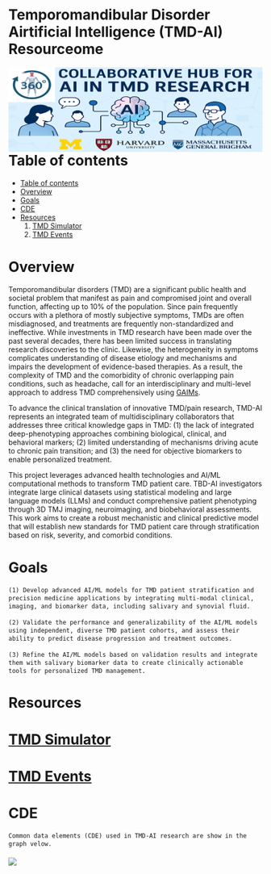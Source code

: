 # Temporomandibular Disorder Airtificial Intelligence (TMD-AI) Resourceome

<a href="https://tmd.statisticalcomputing.org/"><img align="right" width="600" src="https://github.com/TMD-AI/website/blob/main/img_video/TMD_Form.png?raw=true"></a>

Table of contents
=================

<!--ts-->
   * [Table of contents](#table-of-contents)
   * [Overview](#overview)
   * [Goals](#goals)
   * [CDE](#cde)
   * [Resources](#resources)
       1. [TMD Simulator](#tmd-simulator)
       2. [TMD Events](#tmd-events)
<!--te-->

Overview
========
Temporomandibular disorders (TMD) are a significant public health and societal problem that manifest as pain and compromised joint and overall function, affecting up to 10\% of the population. Since pain frequently occurs with a plethora of mostly subjective symptoms, TMDs are often misdiagnosed, and treatments are frequently non-standardized and ineffective. While investments in TMD research have been made over the past several decades, there has been limited success in translating research discoveries to the clinic. Likewise, the heterogeneity in symptoms complicates understanding of disease etiology and mechanisms and impairs the development of evidence-based therapies. As a result, the complexity of TMD and the comorbidity of chronic overlapping pain conditions, such as headache, call for an interdisciplinary and multi-level approach to address TMD comprehensively using [GAIMs](https://socr.umich.edu/GAIM/).

To advance the clinical translation of innovative TMD/pain research, TMD-AI represents an integrated team of multidisciplinary collaborators that
addresses three critical knowledge gaps in TMD: (1) the lack of integrated deep-phenotyping approaches combining biological, clinical, and behavioral markers; (2) limited understanding of mechanisms driving acute to chronic pain transition; and (3) the need for objective biomarkers to enable personalized treatment. 

This project leverages advanced health technologies and AI/ML computational methods to transform TMD patient care. TBD-AI investigators integrate large clinical datasets using statistical modeling and large language models (LLMs) and conduct comprehensive patient phenotyping through 3D TMJ imaging, neuroimaging, and biobehavioral assessments. This work aims to create a robust mechanistic and clinical predictive model that will establish new standards for TMD patient care through stratification based on risk, severity, and comorbid conditions.

Goals
=====

    (1) Develop advanced AI/ML models for TMD patient stratification and precision medicine applications by integrating multi-modal clinical, imaging, and biomarker data, including salivary and synovial fluid.

    (2) Validate the performance and generalizability of the AI/ML models using independent, diverse TMD patient cohorts, and assess their ability to predict disease progression and treatment outcomes. 

    (3) Refine the AI/ML models based on validation results and integrate them with salivary biomarker data to create clinically actionable tools for personalized TMD management.

Resources
=========

# [TMD Simulator](https://tmd.statisticalcomputing.org/)

# [TMD Events](https://tmd.statisticalcomputing.org/)


CDE
===

    Common data elements (CDE) used in TMD-AI research are show in the graph velow.
    
<a href="https://tmd.statisticalcomputing.org/"><img align="middle" width="600" src="https://github.com/TMD-AI/website/blob/main/img_video/TMD_Mind%20Map.png?raw=true"></a>

